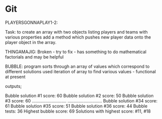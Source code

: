 # Git



PLAYERSGONNAPLAY1-2:

Task: to create an array with two objects listing players and teams with various properties
add a method which pushes new player data onto the player object in the array.

THINGAMAJIG: Broken - try to fix - has something to do mathematical factorials and may be helpful


BUBBLE: program sorts through an array of values which correspond to different solutions
used iteration of array to find various values - 
functional at present 

outputs;


Bubble solution #1 score: 60
Bubble solution #2 score: 50
Bubble solution #3 score: 60
............................
............................
Bubble solution #34 score: 61
Bubble solution #35 score: 51
Bubble solution #36 score: 44
Bubble tests: 36
Highest bubble score: 69
Solutions with highest score:  #11, #18
